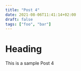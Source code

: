 ```yaml
---
title: "Post 4"
date: 2021-08-06T11:41:14+02:00
draft: false
tags: ["foo", "bar"]
---
```


# Heading
This is a sample Post 4